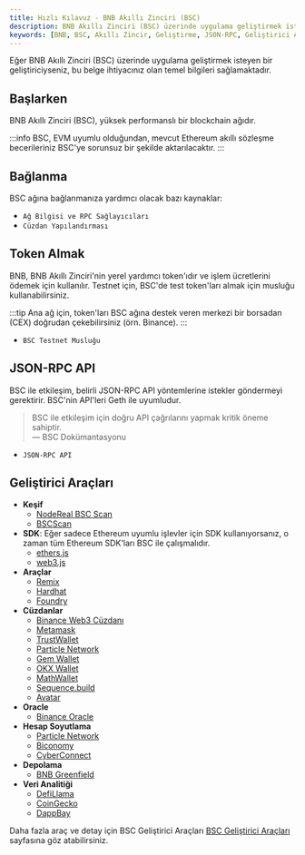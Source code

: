 ```yaml
---
title: Hızlı Kılavuz - BNB Akıllı Zinciri (BSC)
description: BNB Akıllı Zinciri (BSC) üzerinde uygulama geliştirmek isteyenler için temel bilgileri içeren bir rehberdir. Bu belge, BSC'ye bağlanma, token alma, JSON-RPC API kullanımı ve geliştirici araçları hakkında detaylı bilgiler sunmaktadır.
keywords: [BNB, BSC, Akıllı Zincir, Geliştirme, JSON-RPC, Geliştirici Araçları]
---
```


Eğer BNB Akıllı Zinciri (BSC) üzerinde uygulama geliştirmek isteyen bir geliştiriciyseniz, bu belge ihtiyacınız olan temel bilgileri sağlamaktadır.

## Başlarken

BNB Akıllı Zinciri (BSC), yüksek performanslı bir blockchain ağıdır. 

:::info
BSC, EVM uyumlu olduğundan, mevcut Ethereum akıllı sözleşme becerileriniz BSC'ye sorunsuz bir şekilde aktarılacaktır.
:::

## Bağlanma

BSC ağına bağlanmanıza yardımcı olacak bazı kaynaklar:

- `Ağ Bilgisi ve RPC Sağlayıcıları`
- `Cüzdan Yapılandırması`

## Token Almak

BNB, BNB Akıllı Zinciri'nin yerel yardımcı token'ıdır ve işlem ücretlerini ödemek için kullanılır. Testnet için, BSC'de test token'ları almak için musluğu kullanabilirsiniz. 

:::tip
Ana ağ için, token'ları BSC ağına destek veren merkezi bir borsadan (CEX) doğrudan çekebilirsiniz (örn. Binance).
:::

- `BSC Testnet Musluğu`

## JSON-RPC API

BSC ile etkileşim, belirli JSON-RPC API yöntemlerine istekler göndermeyi gerektirir. BSC'nin API'leri Geth ile uyumludur. 

> BSC ile etkileşim için doğru API çağrılarını yapmak kritik öneme sahiptir.  
— BSC Dokümantasyonu

- `JSON-RPC API`

## Geliştirici Araçları

- **Keşif**
    - [NodeReal BSC Scan](https://bsctrace.com/)
    - [BSCScan](https://bscscan.com/)
- **SDK**: Eğer sadece Ethereum uyumlu işlevler için SDK kullanıyorsanız, o zaman tüm Ethereum SDK'ları BSC ile çalışmalıdır.
    - [ethers.js](https://docs.ethers.io)
    - [web3.js](https://web3js.readthedocs.io)
- **Araçlar**
    - [Remix](https://remix.ethereum.org)
    - [Hardhat](https://hardhat.org)
    - [Foundry](https://book.getfoundry.sh/)
- **Cüzdanlar**
    - [Binance Web3 Cüzdanı](https://www.binance.com/en/web3wallet)
    - [Metamask](https://metamask.io/)
    - [TrustWallet](https://trustwallet.com/)
    - [Particle Network](https://wallet.particle.network/)
    - [Gem Wallet](https://gemwallet.com/)
    - [OKX Wallet](https://www.okx.com/nl/web3)
    - [MathWallet](https://mathwallet.org/en-us/)
    - [Sequence.build](https://sequence.build/landing)
    - [Avatar](https://avatarwallet.io/)
- **Oracle**
    - [Binance Oracle](https://oracle.binance.com/docs/)
- **Hesap Soyutlama**
    - [Particle Network](https://wallet.particle.network/)
    - [Biconomy](https://docs.biconomy.io/supportedchains/)
    - [CyberConnect](https://cyberconnect.me/)
- **Depolama**
    - [BNB Greenfield](https://greenfield.bnbchain.org/en)
- **Veri Analitiği**
    - [DefiLlama](https://defillama.com/chain/BSC)
    - [CoinGecko](https://www.coingecko.com/en/chains/binance-smart-chain)
    - [DappBay](https://dappbay.bnbchain.org/ranking/chain/bnb-smart-chain)

Daha fazla araç ve detay için BSC Geliştirici Araçları [BSC Geliştirici Araçları](https://www.bnbchain.org/en/dev-tools) sayfasına göz atabilirsiniz.